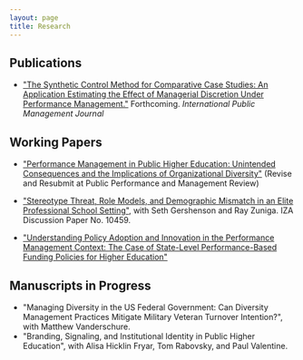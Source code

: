 ```yaml
---
layout: page
title: Research
---
```


## Publications ##
- ["The Synthetic Control Method for Comparative Case Studies: An Application Estimating the Effect of Managerial Discretion Under Performance Management."](http://www.tandfonline.com/doi/full/10.1080/10967494.2015.1121178) Forthcoming. _International Public Management Journal_

## Working Papers ##

* ["Performance Management in Public Higher Education: 
Unintended Consequences and the Implications of Organizational Diversity"](../Birdsall-Performance_Management_in_Public_Higher_Ed.pdf) (Revise and Resubmit at Public Performance and Management Review)

* ["Stereotype Threat, Role Models, and Demographic Mismatch in an Elite Professional School Setting"](http://ftp.iza.org/dp10459.pdf), with Seth Gershenson and Ray Zuniga. IZA Discussion Paper No. 10459.

* ["Understanding Policy Adoption and Innovation in the Performance Management Context: The Case of State-Level Performance-Based Funding Policies for Higher Education"](../Performance-Funding_policy-adoption_birdsall.pdf) 

## Manuscripts in Progress ##
* "Managing Diversity in the US Federal Government: Can Diversity Management Practices Mitigate Military Veteran Turnover Intention?", with Matthew Vanderschure.
* "Branding, Signaling, and Institutional Identity in Public Higher Education", with Alisa Hicklin Fryar, Tom Rabovsky, and Paul Valentine.
